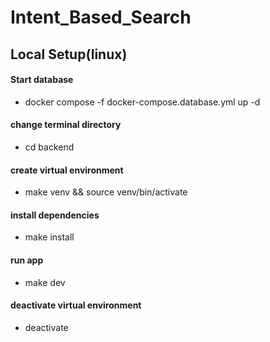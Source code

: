 # Intent_Based_Search

## Local Setup(linux)
#### Start database
- docker compose -f docker-compose.database.yml up -d

#### change terminal directory
- cd backend

#### create virtual environment
- make venv && source venv/bin/activate

#### install dependencies
- make install

#### run app
- make dev

#### deactivate virtual environment
- deactivate

<!-- #### data store in qdrant - text -> embedding -> vector database
- python init_data.py -->